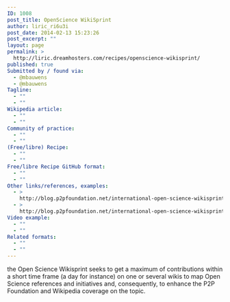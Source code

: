 ```yaml
---
ID: 1008
post_title: OpenScience WikiSprint
author: liric_ri6u3i
post_date: 2014-02-13 15:23:26
post_excerpt: ""
layout: page
permalink: >
  http://liric.dreamhosters.com/recipes/openscience-wikisprint/
published: true
Submitted by / found via:
  - @mbauwens
  - @mbauwens
Tagline:
  - ""
  - ""
Wikipedia article:
  - ""
  - ""
Community of practice:
  - ""
  - ""
(Free/libre) Recipe:
  - ""
  - ""
Free/libre Recipe GitHub format:
  - ""
  - ""
Other links/references, examples:
  - >
    http://blog.p2pfoundation.net/international-open-science-wikisprint/2013/09/17
  - >
    http://blog.p2pfoundation.net/international-open-science-wikisprint/2013/09/17
Video example:
  - ""
  - ""
Related formats:
  - ""
  - ""
---
```

the Open Science Wikisprint seeks to get a maximum of contributions within a short time frame (a day for instance) on one or several wikis to map Open Science references and initiatives and, consequently, to enhance the P2P Foundation and Wikipedia coverage on the topic.